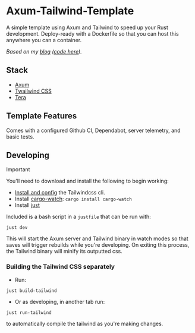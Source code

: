 # Axum-Tailwind-Template
A simple template using Axum and Tailwind to speed up your Rust development. Deploy-ready with a Dockerfile
so that you can host this anywhere you can a container.

_Based on my [blog](https://r00ks.io) ([code here](https://github.com/Austionian/bl0g))._

## Stack
- [Axum](https://docs.rs/axum/latest/axum/)
- [Twailwind CSS](https://tailwindcss.com/)
- [Tera](https://keats.github.io/tera/docs/)

## Template Features
Comes with a configured Github CI, Dependabot, server telemetry, and basic tests.

## Developing
> [!IMPORTANT]
> You'll need to download and install the following to begin working:
> - [Install and config](https://tailwindcss.com/blog/standalone-cli) the Tailwindcss cli.
> - Install [cargo-watch](https://crates.io/crates/cargo-watch): 
> `cargo install cargo-watch`
> - Install [just](https://github.com/casey/just#packages)

Included is a bash script in a `justfile` that can be run with:
```shell
just dev
```

This will start the Axum server and Tailwind binary in watch modes so that saves
will trigger rebuilds while you're developing. On exiting this process, the Tailwind
binary will minify its outputted css.

### Building the Tailwind CSS separately 
- Run:
```shell
just build-tailwind
```

- Or as developing, in another tab run:
```shell
just run-tailwind
```
to automatically compile the tailwind as you're making changes.
